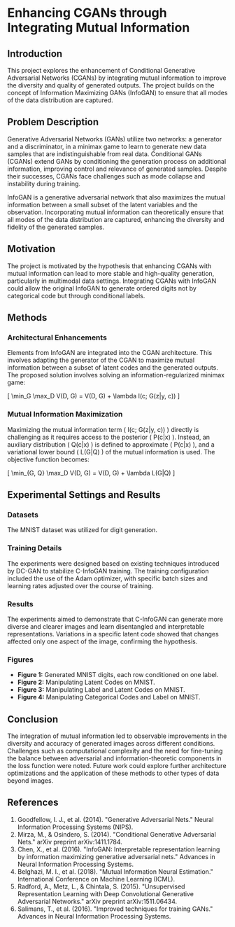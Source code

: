 # Enhancing CGANs through Integrating Mutual Information

## Introduction
This project explores the enhancement of Conditional Generative Adversarial Networks (CGANs) by integrating mutual information to improve the diversity and quality of generated outputs. The project builds on the concept of Information Maximizing GANs (InfoGAN) to ensure that all modes of the data distribution are captured.

## Problem Description
Generative Adversarial Networks (GANs) utilize two networks: a generator and a discriminator, in a minimax game to learn to generate new data samples that are indistinguishable from real data. Conditional GANs (CGANs) extend GANs by conditioning the generation process on additional information, improving control and relevance of generated samples. Despite their successes, CGANs face challenges such as mode collapse and instability during training.

InfoGAN is a generative adversarial network that also maximizes the mutual information between a small subset of the latent variables and the observation. Incorporating mutual information can theoretically ensure that all modes of the data distribution are captured, enhancing the diversity and fidelity of the generated samples.

## Motivation
The project is motivated by the hypothesis that enhancing CGANs with mutual information can lead to more stable and high-quality generation, particularly in multimodal data settings. Integrating CGANs with InfoGAN could allow the original InfoGAN to generate ordered digits not by categorical code but through conditional labels.

## Methods
### Architectural Enhancements
Elements from InfoGAN are integrated into the CGAN architecture. This involves adapting the generator of the CGAN to maximize mutual information between a subset of latent codes and the generated outputs. The proposed solution involves solving an information-regularized minimax game:

\[ \min_G \max_D V(D, G) = V(D, G) + \lambda I(c; G(z|y, c)) \]

### Mutual Information Maximization
Maximizing the mutual information term \( I(c; G(z|y, c)) \) directly is challenging as it requires access to the posterior \( P(c|x) \). Instead, an auxiliary distribution \( Q(c|x) \) is defined to approximate \( P(c|x) \), and a variational lower bound \( L(G|Q) \) of the mutual information is used. The objective function becomes:

\[ \min_{G, Q} \max_D V(D, G) = V(D, G) + \lambda L(G|Q) \]

## Experimental Settings and Results
### Datasets
The MNIST dataset was utilized for digit generation.

### Training Details
The experiments were designed based on existing techniques introduced by DC-GAN to stabilize C-InfoGAN training. The training configuration included the use of the Adam optimizer, with specific batch sizes and learning rates adjusted over the course of training.

### Results
The experiments aimed to demonstrate that C-InfoGAN can generate more diverse and clearer images and learn disentangled and interpretable representations. Variations in a specific latent code showed that changes affected only one aspect of the image, confirming the hypothesis.

### Figures
- **Figure 1:** Generated MNIST digits, each row conditioned on one label.
- **Figure 2:** Manipulating Latent Codes on MNIST.
- **Figure 3:** Manipulating Label and Latent Codes on MNIST.
- **Figure 4:** Manipulating Categorical Codes and Label on MNIST.

## Conclusion
The integration of mutual information led to observable improvements in the diversity and accuracy of generated images across different conditions. Challenges such as computational complexity and the need for fine-tuning the balance between adversarial and information-theoretic components in the loss function were noted. Future work could explore further architecture optimizations and the application of these methods to other types of data beyond images.

## References
1. Goodfellow, I. J., et al. (2014). "Generative Adversarial Nets." Neural Information Processing Systems (NIPS).
2. Mirza, M., & Osindero, S. (2014). "Conditional Generative Adversarial Nets." arXiv preprint arXiv:1411.1784.
3. Chen, X., et al. (2016). "InfoGAN: Interpretable representation learning by information maximizing generative adversarial nets." Advances in Neural Information Processing Systems.
4. Belghazi, M. I., et al. (2018). "Mutual Information Neural Estimation." International Conference on Machine Learning (ICML).
5. Radford, A., Metz, L., & Chintala, S. (2015). "Unsupervised Representation Learning with Deep Convolutional Generative Adversarial Networks." arXiv preprint arXiv:1511.06434.
6. Salimans, T., et al. (2016). "Improved techniques for training GANs." Advances in Neural Information Processing Systems.
